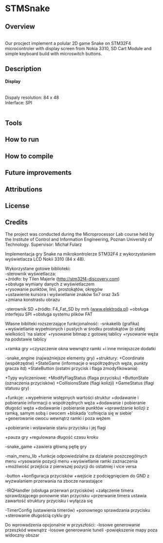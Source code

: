 ﻿# STMSnake

<h2>Overview</h2>
</br>Our procject implement a polular 2D game Snake on STM32F4 microcontroler with display screen from Nokia 3310, SD Cart Module and simple keyboard build with microswitch buttons.
<h2>Description</h2>
<h4>Display</h4>
</br>Dispaly resolution: 84 x 48
</br>Interface: SPI
</br>
</br>

<h2>Tools </h2>
<h2>How to run </h2>
<h2>How to compile</h2>
<h2>Future improvements</h2>
<h2>Attributions</h2>
<h2>License</h2>
<h2>Credits</h2>


The project was conducted during the Microprocessor Lab course held by the Institute of Control and Information Engineering, Poznan University of Technology.
Supervisor: Michał Fularz 











Implementacja gry Snake na mikrokontrolerze STM32F4 z wykorzystaniem wyświetlacza LCD Nokii 3310 (84 x 48).


Wykorzystane gotowe biblioteki:
</br>-sterownik wyświetlacza:
</br> +źródło: by Tilen Majerle (http://stm32f4-discovery.com)
</br> +obsługa wymiany danych z wyświetlaczem
</br> +rysowanie punktów, linii, prostokątów, okręgów
</br> +ustawienie kursora i wyświetlanie znaków 5x7 oraz 3x5
</br> +zmiana konstrastu obrazu

-sterownik SD
 +źródło: F4_Fat_SD by mrh (www.elektroda.pl)
 +obsługa interfejsu SPI
 +obsługa systemu plików FAT

Własne bibliteki rozszerzające funkcjonalność:
-snkakelib (grafika)
 +wyświetlanie wypełnionych i pustych w środku prostokątów (o stałej wielkości) 'na siatce'
 +rysowanie bitmap z gotowej tablicy 
 +rysowanie węża na podstawie tablicy

 +ramka gry
 +czyszczenie okna wewnątrz ramki
 +i inne mniejszcze dodatki

-snake_engine (najważniejsze elementy gry)
 +struktury:
  +Coordinate	(współrzędne)
  +StateGame	(informacje o współrzędnych węża, punkty gracza itd)
  +StateButton	(ostatni przycisk i flaga zmodyfikowania)
 
 +Typy wyliczeniowe:
  +ModifyFlagStatus	(flaga przycisku)
  +ButtonState		(oznaczenia przycisków)
  +CollisionsState	(flagi kolizji)
  +GameStatus		(flagi statusu gry)

 +funkcje:
  +wypełnienie wstępnych wartości struktur
  +dodawanie i pobieranie informacji o współrzędnych węża
  +dodawanie i pobieranie długości węża
  +dodawanie i pobieranie punktów
  +sprawdzanie kolizji z ramką, samym sobą i owocem
  +blokada 'cofnięcia się w siebie'
  +generowanie owocu wewnątrz ramki i poza wężem

  +pobieranie i wstawianie stanu przycisku i jej flagi

  +pauza gry
  +regulowana długość czasu kroku

-snake_game
 +zawiera główną pętlę gry

-main_menu_lib
 +funkcje odpowiedzialne za działanie poszczególnych menu
  +rysowanie pozycji menu
  +wyświetlanie ramki zaznaczenia
  +możliwość przejścia z pierwszej pozycji do ostatniej i vice versa

-button
 +konfiguracja przycisków
 +wejście z podcięgnięciem do GND z wyzwalaniem przerwania na zbocze narastające

-IRQHandler (obsługa przerwań przycisków)
 +załączenie timera sprawdzającego ponownie stan przycisku
 +przerwanie timera ustawia zawartość struktury przycisku i wyłącza się

-TimerConfig (ustawienia timerów)
 +ponownego sprawdzania przycisku
 +sterowanie długością cyklu gry



Do wprowadzenia opcjonalnie w przyszłości:
-losowe generowanie przeszkód wewnątrz
-losowe generowanie tuneli
-powiększenie mapy poza widoczny obszar
